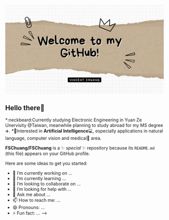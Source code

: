 ![](https://github.com/FSChuang/FSChuang/blob/main/image/githubProfile_1.jpg)

## Hello there👋
*:neckbeard:Currently studying Electronic Engineering in Yuan Ze Unervisity @Taiwan, meanwhile planning to study abroad for my MS degree:airplane:.
*:blue_book:Interested in **Artificial Intelligence**:computer:, especially applications in natural language, computer vision and medical:pill: area.

**FSChuang/FSChuang** is a ✨ _special_ ✨ repository because its `README.md` (this file) appears on your GitHub profile.

Here are some ideas to get you started:

- 🔭 I’m currently working on ...
- 🌱 I’m currently learning ...
- 👯 I’m looking to collaborate on ...
- 🤔 I’m looking for help with ...
- 💬 Ask me about ...
- 📫 How to reach me: ...
- 😄 Pronouns: ...
- ⚡ Fun fact: ...
-->

